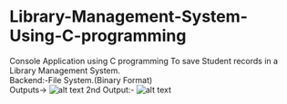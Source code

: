 # Library-Management-System-Using-C-programming
Console Application using C programming To save Student records in a Library Management System.<br/>
Backend:-File System.(Binary Format)<br/>
Outputs->
![alt text](https://user-images.githubusercontent.com/23555312/42038602-f94622a8-7b08-11e8-9e7b-402958c345e0.png)
2nd Output:-
![alt text](https://user-images.githubusercontent.com/23555312/42038603-fab85a7a-7b08-11e8-889e-35ef77a240a2.png)
